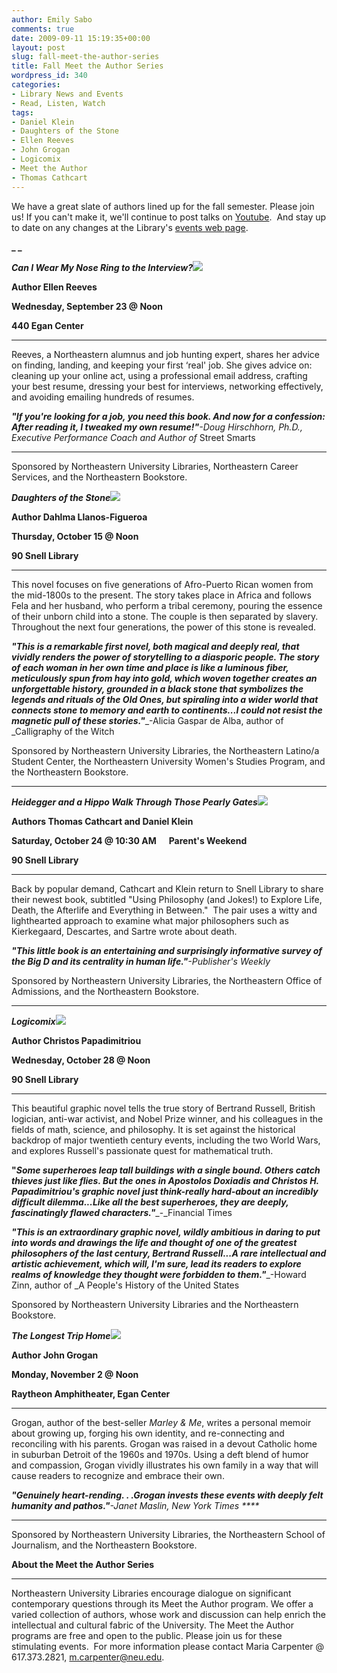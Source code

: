 ```yaml
---
author: Emily Sabo
comments: true
date: 2009-09-11 15:19:35+00:00
layout: post
slug: fall-meet-the-author-series
title: Fall Meet the Author Series
wordpress_id: 340
categories:
- Library News and Events
- Read, Listen, Watch
tags:
- Daniel Klein
- Daughters of the Stone
- Ellen Reeves
- John Grogan
- Logicomix
- Meet the Author
- Thomas Cathcart
---
```






We have a great slate of authors lined up for the fall semester. Please join us! If you can't make it, we'll continue to post talks on [Youtube](http://www.youtube.com/view_play_list?p=693D78176FF28E0C).  And stay up to date on any changes at the Library's [events web page](http://www.lib.neu.edu/about_us/libraries/calendar_of_events/).

**_ _**

**_Can I Wear My Nose Ring to the Interview?_**[![](https://contentcafe2.btol.com/ContentCafe/Jacket.aspx?UserID=iii1neuniv&Password=neuniv&Return=T&type=L&Value=9780761141457%20%28pbk.%29%20:&Options=Y)](http://nucat.lib.neu.edu/search~S13/X?SEARCH=%28nose%20ring%29&searchscope=13&SORT=D)

**Author Ellen Reeves**

**Wednesday, September 23 @ Noon**

**440 Egan Center**

** **

Reeves, a Northeastern alumnus and job hunting expert, shares her advice on finding, landing, and keeping your first ‘real' job. She gives advice on: cleaning up your online act, using a professional email address, crafting your best resume, dressing your best for interviews, networking effectively, and avoiding emailing hundreds of resumes.

**_"If you're looking for a job, you need this book. And now for a confession: After reading it, I tweaked my own resume!"_**_-Doug Hirschhorn, Ph.D., Executive Performance Coach and Author of_ Street Smarts

** **

Sponsored by Northeastern University Libraries, Northeastern Career Services, and the Northeastern Bookstore.



**_Daughters of the Stone_**[![](https://contentcafe2.btol.com/ContentCafe/Jacket.aspx?UserID=iii1neuniv&Password=neuniv&Return=T&type=L&Value=9780312539269%20%28alk.%20paper%29&Options=Y)](http://nucat.lib.neu.edu/search~S13/X?searchtype=X&searcharg=daughters+of+the+stone&searchscope=13&SORT=DZ&words=daughters&words=of&words=the&words=stone)

**Author Dahlma Llanos-Figueroa**

**Thursday, October 15 @ Noon**

**90 Snell Library**

** **

This novel focuses on five generations of Afro-Puerto Rican women from the mid-1800s to the present. The story takes place in Africa and follows Fela and her husband, who perform a tribal ceremony, pouring the essence of their unborn child into a stone. The couple is then separated by slavery. Throughout the next four generations, the power of this stone is revealed.

**_"This is a remarkable first novel, both magical and deeply real, that vividly renders the power of storytelling to a diasporic people. The story of each woman in her own time and place is like a luminous fiber, meticulously spun from hay into gold, which woven together creates an unforgettable history, grounded in a black stone that symbolizes the legends and rituals of the Old Ones, but spiraling into a wider world that connects stone to memory and earth to continents...I could not resist the magnetic pull of these stories."_**_-Alicia Gaspar de Alba, author of _Calligraphy of the Witch

Sponsored by Northeastern University Libraries, the Northeastern Latino/a Student  Center, the Northeastern University Women's Studies Program, and the Northeastern Bookstore.

** **

**_Heidegger and a Hippo Walk Through Those Pearly Gates_**[![](http://www.lib.neu.edu/snippets/wp-content/uploads/2009/09/heidegger-and-a-hippo.jpg)](http://www.lib.neu.edu/snippets/wp-content/uploads/2009/09/heidegger-and-a-hippo.jpg)

**Authors Thomas Cathcart and Daniel Klein**

**Saturday, October 24 @ 10:30 AM      Parent's Weekend**

**90 Snell Library**

** **

Back by popular demand, Cathcart and Klein return to Snell Library to share their newest book, subtitled "Using Philosophy (and Jokes!) to Explore Life, Death, the Afterlife and Everything in Between."  The pair uses a witty and lighthearted approach to examine what major philosophers such as Kierkegaard, Descartes, and Sartre wrote about death.

**_"This little book is an entertaining and surprisingly informative survey of the Big D and its centrality in human life."_**_-Publisher's Weekly_

Sponsored by Northeastern University Libraries, the Northeastern Office of Admissions, and the Northeastern Bookstore.

** **

**_Logicomix_**[![](http://www.fantasticfiction.co.uk/images/h2/h10296.jpg)](http://nucat.lib.neu.edu/search~S13/X?SEARCH=%28%28logicomix%29%20%29&searchscope=13&SORT=D)

**Author Christos Papadimitriou**

**Wednesday, October 28 @ Noon**

**90 Snell Library**

** **

This beautiful graphic novel tells the true story of Bertrand Russell, British logician, anti-war activist, and Nobel Prize winner, and his colleagues in the fields of math, science, and philosophy. It is set against the historical backdrop of major twentieth century events, including the two World Wars, and explores Russell's passionate quest for mathematical truth.

**"_Some superheroes leap tall buildings with a single bound. Others catch thieves just like flies. But the ones in Apostolos Doxiadis and Christos H. Papadimitriou's graphic novel just think-really hard-about an incredibly difficult dilemma...Like all the best superheroes, they are deeply, fascinatingly flawed characters."_**_-_Financial Times

**_"This is an extraordinary graphic novel, wildly ambitious in daring to put into words and drawings the life and thought of one of the greatest philosophers of the last century, Bertrand Russell...A rare intellectual and artistic achievement, which will, I'm sure, lead its readers to explore realms of knowledge they thought were forbidden to them."_**_-Howard Zinn, author of _A People's History of the United States

Sponsored by Northeastern University Libraries and the Northeastern Bookstore.

**_The Longest Trip Home_**[![](https://contentcafe2.btol.com/ContentCafe/Jacket.aspx?UserID=iii1neuniv&Password=neuniv&Return=T&type=L&Value=9780061713309&Options=Y)](http://nucat.lib.neu.edu/search~S13/?searchtype=X&searcharg=longest+trip+home&searchscope=13&sortdropdown=-&SORT=DZ&extended=1&SUBMIT=Search&searchlimits=&searchorigarg=X%28logicomix%29+%26SORT%3DD)

**Author John Grogan**

**Monday, November 2 @ Noon**

**Raytheon Amphitheater, Egan  Center**

** **

Grogan, author of the best-seller _Marley & Me_, writes a personal memoir about growing up, forging his own identity, and re-connecting and reconciling with his parents. Grogan was raised in a devout Catholic home in suburban Detroit of the 1960s and 1970s. Using a deft blend of humor and compassion, Grogan vividly illustrates his own family in a way that will cause readers to recognize and embrace their own.

**_"Genuinely heart-rending. . .Grogan invests these events with deeply felt humanity and pathos."_**_-Janet Maslin, New York Times ****_

** **

Sponsored by Northeastern University Libraries, the Northeastern School of Journalism, and the Northeastern Bookstore.

**About the Meet the Author Series**

** **

Northeastern University Libraries encourage dialogue on significant contemporary questions through its Meet the Author program. We offer a varied collection of authors, whose work and discussion can help enrich the intellectual and cultural fabric of the University. The Meet the Author programs are free and open to the public. Please join us for these stimulating events.  For more information please contact Maria Carpenter @  617.373.2821, m.carpenter@neu.edu.
